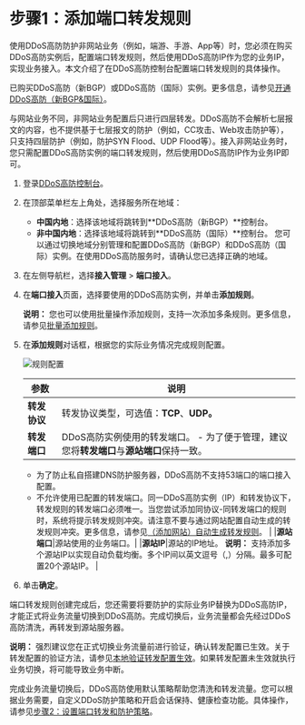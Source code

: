 # 步骤1：添加端口转发规则

使用DDoS高防防护非网站业务（例如，端游、手游、App等）时，您必须在购买DDoS高防实例后，配置端口转发规则，然后使用DDoS高防IP作为您的业务IP，实现业务接入。本文介绍了在DDoS高防控制台配置端口转发规则的具体操作。

已购买DDoS高防（新BGP）或DDoS高防（国际）实例。更多信息，请参见[开通DDoS高防（新BGP&国际）](/intl.zh-CN/DDoS高防（新BGP&国际）用户指南/开通DDoS高防（新BGP&国际）.md)。

与网站业务不同，非网站业务配置后只进行四层转发。DDoS高防不会解析七层报文的内容，也不提供基于七层报文的防护（例如，CC攻击、Web攻击防护等），只支持四层防护（例如，防护SYN Flood、UDP Flood等）。接入非网站业务时，您只需配置DDoS高防实例的端口转发规则，然后使用DDoS高防IP作为业务IP即可。

1.  登录[DDoS高防控制台](https://yundun.console.aliyun.com/?p=ddoscoo)。

2.  在顶部菜单栏左上角处，选择服务所在地域：

    -   **中国内地**：选择该地域将跳转到**DDoS高防（新BGP）**控制台。
    -   **非中国内地**：选择该地域将跳转到**DDoS高防（国际）**控制台。
    您可以通过切换地域分别管理和配置DDoS高防（新BGP）和DDoS高防（国际）实例。在使用DDoS高防服务时，请确认您已选择正确的地域。

3.  在左侧导航栏，选择**接入管理** \> **端口接入**。

4.  在**端口接入**页面，选择要使用的DDoS高防实例，并单击**添加规则**。

    **说明：** 您也可以使用批量操作添加规则，支持一次添加多条规则。更多信息，请参见[批量添加规则](/intl.zh-CN/DDoS高防（新BGP&国际）用户指南/接入DDoS高防/端口接入/添加规则.md)。

5.  在**添加规则**对话框，根据您的实际业务情况完成规则配置。

    ![规则配置](https://static-aliyun-doc.oss-accelerate.aliyuncs.com/assets/img/zh-CN/5707947061/p46880.png)

    |参数|说明|
    |--|--|
    |**转发协议**|转发协议类型，可选值：**TCP**、**UDP。**|
    |**转发端口**|DDoS高防实例使用的转发端口。     -   为了便于管理，建议您将**转发端口**与**源站端口**保持一致。
    -   为了防止私自搭建DNS防护服务器，DDoS高防不支持53端口的端口接入配置。
    -   不允许使用已配置的转发端口。同一DDoS高防实例（IP）和转发协议下，转发规则的转发端口必须唯一。当您尝试添加同协议-同转发端口的规则时，系统将提示转发规则冲突。请注意不要与通过网站配置自动生成的转发规则冲突。更多信息，请参见[（添加网站）自动生成转发规则](/intl.zh-CN/DDoS高防（新BGP&国际）用户指南/接入DDoS高防/端口接入/添加规则.md)。 |
    |**源站端口**|源站使用的业务端口。|
    |**源站IP**|源站的IP地址。 **说明：** 支持添加多个源站IP以实现自动负载均衡。多个IP间以英文逗号（,）分隔。最多可配置20个源站IP。 |

6.  单击**确定**。


端口转发规则创建完成后，您还需要将要防护的实际业务IP替换为DDoS高防IP，才能正式将业务流量切换到DDoS高防。完成切换后，业务流量都会先经过DDoS高防清洗，再转发到源站服务器。

**说明：** 强烈建议您在正式切换业务流量前进行验证，确认转发配置已生效。关于转发配置的验证方法，请参见[本地验证转发配置生效](/intl.zh-CN/DDoS高防（新BGP&国际）用户指南/接入DDoS高防/网站配置/本地验证转发配置生效.md)。如果转发配置未生效就执行业务切换，将可能导致业务中断。

完成业务流量切换后，DDoS高防使用默认策略帮助您清洗和转发流量。您可以根据业务需要，自定义DDoS防护策略和开启会话保持、健康检查功能。具体操作，请参见[步骤2：设置端口转发和防护策略](/intl.zh-CN/DDoS高防（新BGP&国际）用户指南/快速入门/防护非网站业务/步骤2：设置端口转发和防护策略.md)。

